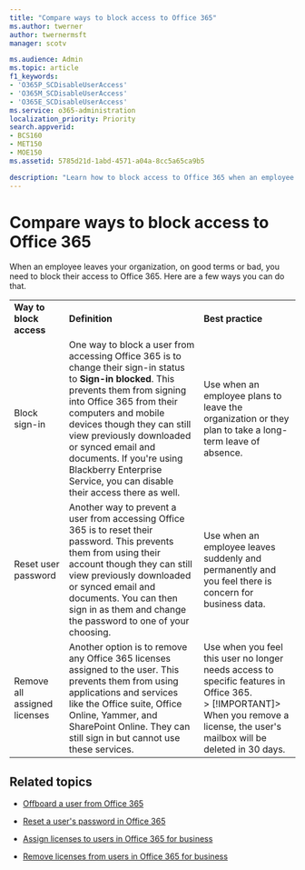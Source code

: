 ```yaml
---
title: "Compare ways to block access to Office 365"
ms.author: twerner
author: twernermsft
manager: scotv

ms.audience: Admin
ms.topic: article
f1_keywords:
- 'O365P_SCDisableUserAccess'
- 'O365M_SCDisableUserAccess'
- 'O365E_SCDisableUserAccess'
ms.service: o365-administration
localization_priority: Priority
search.appverid:
- BCS160
- MET150
- MOE150
ms.assetid: 5785d21d-1abd-4571-a04a-8cc5a65ca9b5

description: "Learn how to block access to Office 365 when an employee leaves your organization."
---
```


# Compare ways to block access to Office 365

When an employee leaves your organization, on good terms or bad, you need to block their access to Office 365. Here are a few ways you can do that.
  
||||
|:-----|:-----|:-----|
|**Way to block access** <br/> |**Definition** <br/> |**Best practice** <br/> |
|Block sign-in  <br/> |One way to block a user from accessing Office 365 is to change their sign-in status to **Sign-in blocked**. This prevents them from signing into Office 365 from their computers and mobile devices though they can still view previously downloaded or synced email and documents. If you're using Blackberry Enterprise Service, you can disable their access there as well.  <br/> |Use when an employee plans to leave the organization or they plan to take a long-term leave of absence.  <br/> |
|Reset user password  <br/> |Another way to prevent a user from accessing Office 365 is to reset their password. This prevents them from using their account though they can still view previously downloaded or synced email and documents. You can then sign in as them and change the password to one of your choosing.  <br/> |Use when an employee leaves suddenly and permanently and you feel there is concern for business data.  <br/> |
|Remove all assigned licenses  <br/> |Another option is to remove any Office 365 licenses assigned to the user. This prevents them from using applications and services like the Office suite, Office Online, Yammer, and SharePoint Online. They can still sign in but cannot use these services.  <br/> |Use when you feel this user no longer needs access to specific features in Office 365.  <br/> > [!IMPORTANT]> When you remove a license, the user's mailbox will be deleted in 30 days.           |
   
## Related topics

- [Offboard a user from Office 365](../add-users/remove-former-employee.md)
    
- [Reset a user's password in Office 365](../add-users/reset-passwords.md)
    
- [Assign licenses to users in Office 365 for business](../subscriptions-and-billing/assign-licenses-to-users.md)
    
- [Remove licenses from users in Office 365 for business](../subscriptions-and-billing/remove-licenses-from-users.md)
    


